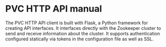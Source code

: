 # PVC HTTP API manual

The PVC HTTP API client is built with Flask, a Python framework for creating API interfaces. It interfaces directly with the Zookeeper cluster to send and receive information about the cluster. It supports authentication configured statically via tokens in the configuration file as well as SSL.
